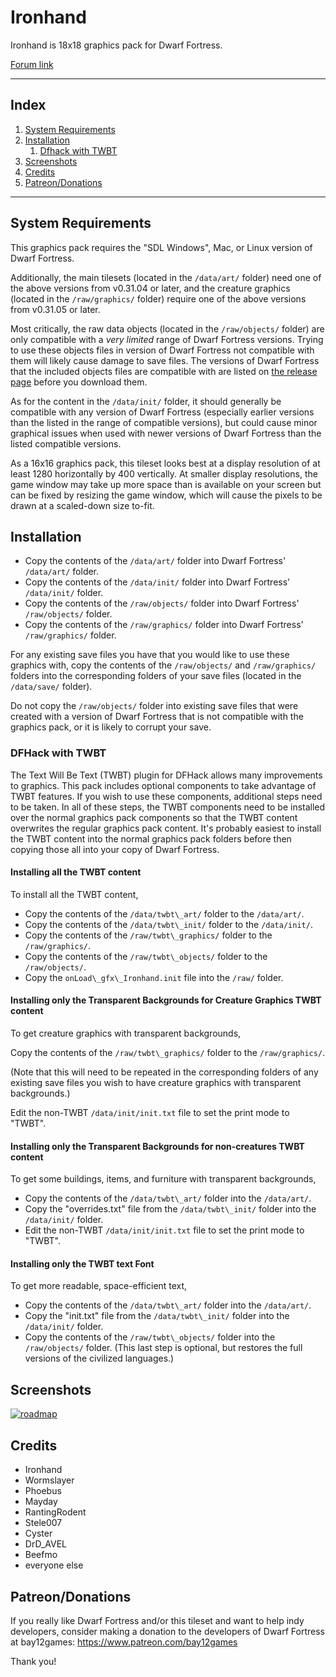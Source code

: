 # Ironhand

Ironhand is 18x18 graphics pack for Dwarf Fortress.

[Forum link](http://www.bay12forums.com/smf/index.php?topic=53180.0)

________________________________________

## Index
 1. [System Requirements](#system_requirements)
 1. [Installation](#installation)
    1. [Dfhack with TWBT](#dfhack_with_twbt)
 1. [Screenshots](#screenshots)
 1. [Credits](#credits)
 1. [Patreon/Donations](#patreon_donations)

________________________________________

## <a name="system_requirements"></a> System Requirements

This graphics pack requires the "SDL Windows", Mac, or Linux version of Dwarf Fortress.

Additionally, the main tilesets (located in the `/data/art/` folder) need one of the above 
versions from v0.31.04 or later, and the creature graphics (located in the `/raw/graphics/` 
folder) require one of the above versions from v0.31.05 or later.

Most critically, the raw data objects (located in the `/raw/objects/` folder) are only 
compatible with a *very limited* range of Dwarf Fortress versions. Trying to use these 
objects files in version of Dwarf Fortress not compatible with them will likely cause 
damage to save files. The versions of Dwarf Fortress that the included objects files are 
compatible with are listed on [the release page](https://github.com/DFgraphics/Ironhand/releases) before you download them.

As for the content in the `/data/init/` folder, it should generally be compatible with
any version of Dwarf Fortress (especially earlier versions than the listed in the range of 
compatible versions), but could cause minor graphical issues when used with newer versions
of Dwarf Fortress than the listed compatible versions.

As a 16x16 graphics pack, this tileset looks best at a display resolution of at least
1280 horizontally by 400 vertically. At smaller display resolutions, the game window 
may take up more space than is available on your screen but can be fixed by resizing 
the game window, which will cause the pixels to be drawn at a scaled-down size to-fit.


## <a href="installation"></a> Installation

 * Copy the contents of the `/data/art/` folder into Dwarf Fortress' `/data/art/` folder.
 * Copy the contents of the `/data/init/` folder into Dwarf Fortress' `/data/init/` folder.
 * Copy the contents of the `/raw/objects/` folder into Dwarf Fortress' `/raw/objects/` folder.
 * Copy the contents of the `/raw/graphics/` folder into Dwarf Fortress' `/raw/graphics/` folder.
 
 For any existing save files you have that you would like to use these graphics with, 
 copy the contents of the `/raw/objects/` and `/raw/graphics/` folders into the corresponding
 folders of your save files (located in the `/data/save/` folder).
 
 Do not copy the `/raw/objects/` folder into existing save files that were created with a 
 version of Dwarf Fortress that is not compatible with the graphics pack, or it is 
 likely to corrupt your save.


### <a href="dfhack_with_twbt"></a> DFHack with TWBT

The Text Will Be Text (TWBT) plugin for DFHack allows many improvements to graphics.
This pack includes optional components to take advantage of TWBT features.
If you wish to use these components, additional steps need to be taken.
In all of these steps, the TWBT components need to be installed over the normal graphics 
pack components so that the TWBT content overwrites the regular graphics pack content. 
It's probably easiest to install the TWBT content into the normal graphics pack folders 
before then copying those all into your copy of Dwarf Fortress.


#### Installing all the TWBT content

To install all the TWBT content, 

 * Copy the contents of the `/data/twbt\_art/` folder to the `/data/art/`.
 * Copy the contents of the `/data/twbt\_init/` folder to the `/data/init/`.
 * Copy the contents of the `/raw/twbt\_graphics/` folder to the `/raw/graphics/`.
 * Copy the contents of the `/raw/twbt\_objects/` folder to the `/raw/objects/`.
 * Copy the `onLoad\_gfx\_Ironhand.init` file into the `/raw/` folder.


#### Installing only the Transparent Backgrounds for Creature Graphics TWBT content
  
To get creature graphics with transparent backgrounds,

Copy the contents of the `/raw/twbt\_graphics/` folder to the `/raw/graphics/`.

(Note that this will need to be repeated in the corresponding folders of any existing save 
files you wish to have creature graphics with transparent backgrounds.)

Edit the non-TWBT `/data/init/init.txt` file to set the print mode to "TWBT".


#### Installing only the Transparent Backgrounds for non-creatures TWBT content
  
To get some buildings, items, and furniture with transparent backgrounds,

 * Copy the contents of the `/data/twbt\_art/` folder into the `/data/art/`.
 * Copy the "overrides.txt" file from the `/data/twbt\_init/` folder into the `/data/init/` folder.
 * Edit the non-TWBT `/data/init/init.txt` file to set the print mode to "TWBT".


#### Installing only the TWBT text Font
  
To get more readable, space-efficient text,

 * Copy the contents of the `/data/twbt\_art/` folder into the `/data/art/`.
 * Copy the "init.txt" file from the `/data/twbt\_init/` folder into the `/data/init/` folder.
 * Copy the contents of the `/raw/twbt\_objects/` folder into the `/raw/objects/` folder. (This last step is optional, but restores the full versions of the civilized languages.)


## <a href="screenshots"></a> Screenshots

[![roadmap](./_imgs/readme_img.png)](https://sun9-22.userapi.com/c857436/v857436359/1bb1ac/kwgy98IimfY.jpg)


## <a href="credits"></a> Credits

- Ironhand
- Wormslayer
- Phoebus
- Mayday
- RantingRodent
- Stele007
- Cyster
- DrD_AVEL
- Beefmo
- everyone else


## <a href="patreon_donations"></a> Patreon/Donations

If you really like Dwarf Fortress and/or this tileset and want to help indy developers, 
consider making a donation to the developers of Dwarf Fortress at bay12games: 
https://www.patreon.com/bay12games  

Thank you!
